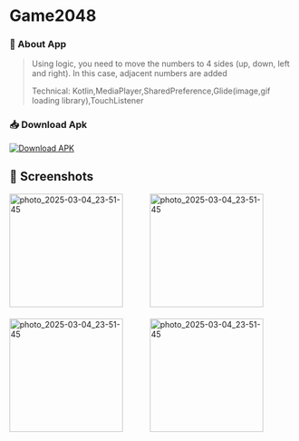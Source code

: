 # Game2048


### 📱 About App
> Using logic, you need to move the numbers to 4 sides (up, down, left and right). In this case, adjacent numbers are added
> 
> Technical: Kotlin,MediaPlayer,SharedPreference,Glide(image,gif loading library),TouchListener


### 📥 Download Apk
[![Download APK](https://img.shields.io/badge/Download-APK-blue)](https://github.com/Xolisbek/Game2048_Assets/releases/download/Game2048/game2048-app.apk)


## 📸 Screenshots
<div style="display: flex; flex-wrap: wrap; gap: 20px;">
<img src="https://github.com/user-attachments/assets/a83f7e45-c340-4613-8167-f07c4cc61077" alt="photo_2025-03-04_23-51-45" width="200" />
&nbsp;&nbsp;
  <img src="https://github.com/user-attachments/assets/cb04243b-1e53-4ad7-b88d-e7e0731317cb" alt="photo_2025-03-04_23-51-45" width="200" />
 &nbsp;&nbsp;
  <img src="https://github.com/user-attachments/assets/b33d9691-a790-419e-b767-91fe96dfcffe" alt="photo_2025-03-04_23-51-45" width="200" />
 &nbsp;&nbsp;
  <img src="https://github.com/user-attachments/assets/89a86e8f-318a-48af-b964-75f504e26a38" alt="photo_2025-03-04_23-51-45" width="200" />

  
</div>
